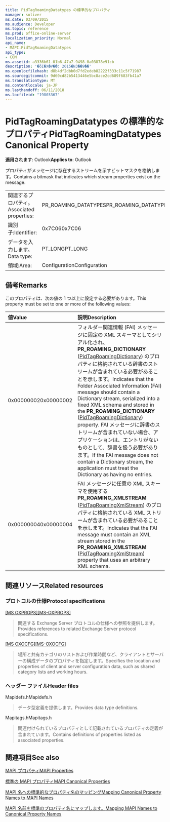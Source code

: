 ```yaml
---
title: PidTagRoamingDatatypes の標準的なプロパティ
manager: soliver
ms.date: 03/09/2015
ms.audience: Developer
ms.topic: reference
ms.prod: office-online-server
localization_priority: Normal
api_name:
- MAPI.PidTagRoamingDatatypes
api_type:
- COM
ms.assetid: a3336b61-01b6-47a7-9498-0a03878e91cb
description: '�ŏI�X�V��: 2015�N3��9��'
ms.openlocfilehash: d8b4df2dbb0d7fd2edeb82222f333c11c5f71987
ms.sourcegitcommit: 9d60cd82b5413446e5bc8ace2cd689f683fb41a7
ms.translationtype: MT
ms.contentlocale: ja-JP
ms.lasthandoff: 06/11/2018
ms.locfileid: "19803367"
---
```

# <a name="pidtagroamingdatatypes-canonical-property"></a><span data-ttu-id="241b0-103">PidTagRoamingDatatypes の標準的なプロパティ</span><span class="sxs-lookup"><span data-stu-id="241b0-103">PidTagRoamingDatatypes Canonical Property</span></span>

  
  
<span data-ttu-id="241b0-104">**適用されます**: Outlook</span><span class="sxs-lookup"><span data-stu-id="241b0-104">**Applies to**: Outlook</span></span> 
  
<span data-ttu-id="241b0-105">プロパティがメッセージに存在するストリームを示すビットマスクを格納します。</span><span class="sxs-lookup"><span data-stu-id="241b0-105">Contains a bitmask that indicates which stream properties exist on the message.</span></span>
  
|||
|:-----|:-----|
|<span data-ttu-id="241b0-106">関連するプロパティ。</span><span class="sxs-lookup"><span data-stu-id="241b0-106">Associated properties:</span></span>  <br/> |<span data-ttu-id="241b0-107">PR_ROAMING_DATATYPES</span><span class="sxs-lookup"><span data-stu-id="241b0-107">PR_ROAMING_DATATYPES</span></span>  <br/> |
|<span data-ttu-id="241b0-108">識別子:</span><span class="sxs-lookup"><span data-stu-id="241b0-108">Identifier:</span></span>  <br/> |<span data-ttu-id="241b0-109">0x7C06</span><span class="sxs-lookup"><span data-stu-id="241b0-109">0x7C06</span></span>  <br/> |
|<span data-ttu-id="241b0-110">データを入力します。</span><span class="sxs-lookup"><span data-stu-id="241b0-110">Data type:</span></span>  <br/> |<span data-ttu-id="241b0-111">PT_LONG</span><span class="sxs-lookup"><span data-stu-id="241b0-111">PT_LONG</span></span>  <br/> |
|<span data-ttu-id="241b0-112">領域:</span><span class="sxs-lookup"><span data-stu-id="241b0-112">Area:</span></span>  <br/> |<span data-ttu-id="241b0-113">Configuration</span><span class="sxs-lookup"><span data-stu-id="241b0-113">Configuration</span></span>  <br/> |
   
## <a name="remarks"></a><span data-ttu-id="241b0-114">備考</span><span class="sxs-lookup"><span data-stu-id="241b0-114">Remarks</span></span>

<span data-ttu-id="241b0-115">このプロパティは、次の値の 1 つ以上に設定する必要があります。</span><span class="sxs-lookup"><span data-stu-id="241b0-115">This property must be set to one or more of the following values:</span></span>
  
|<span data-ttu-id="241b0-116">**値**</span><span class="sxs-lookup"><span data-stu-id="241b0-116">**Value**</span></span>|<span data-ttu-id="241b0-117">**説明**</span><span class="sxs-lookup"><span data-stu-id="241b0-117">**Description**</span></span>|
|:-----|:-----|
|<span data-ttu-id="241b0-118">0x00000002</span><span class="sxs-lookup"><span data-stu-id="241b0-118">0x00000002</span></span>  <br/> |<span data-ttu-id="241b0-119">フォルダー関連情報 (FAI) メッセージに固定の XML スキーマとしてシリアル化され、 **PR_ROAMING_DICTIONARY** ([PidTagRoamingDictionary](pidtagroamingdictionary-canonical-property.md)) のプロパティに格納されている辞書のストリームが含まれている必要があることを示します。</span><span class="sxs-lookup"><span data-stu-id="241b0-119">Indicates that the Folder Associated Information (FAI) message should contain a Dictionary stream, serialized into a fixed XML schema and stored in the **PR_ROAMING_DICTIONARY** ([PidTagRoamingDictionary](pidtagroamingdictionary-canonical-property.md)) property.</span></span> <span data-ttu-id="241b0-120">FAI メッセージに辞書のストリームが含まれていない場合、アプリケーションは、エントリがないものとして、辞書を扱う必要があります。</span><span class="sxs-lookup"><span data-stu-id="241b0-120">If the FAI message does not contain a Dictionary stream, the application must treat the Dictionary as having no entries.</span></span>  <br/> |
|<span data-ttu-id="241b0-121">0x00000004</span><span class="sxs-lookup"><span data-stu-id="241b0-121">0x00000004</span></span>  <br/> |<span data-ttu-id="241b0-122">FAI メッセージに任意の XML スキーマを使用する**PR_ROAMING_XMLSTREAM** ([PidTagRoamingXmlStream](pidtagroamingxmlstream-canonical-property.md)) のプロパティに格納されている XML ストリームが含まれている必要があることを示します。</span><span class="sxs-lookup"><span data-stu-id="241b0-122">Indicates that the FAI message must contain an XML stream stored in the **PR_ROAMING_XMLSTREAM** ([PidTagRoamingXmlStream](pidtagroamingxmlstream-canonical-property.md)) property that uses an arbitrary XML schema.</span></span>  <br/> |
   
## <a name="related-resources"></a><span data-ttu-id="241b0-123">関連リソース</span><span class="sxs-lookup"><span data-stu-id="241b0-123">Related resources</span></span>

### <a name="protocol-specifications"></a><span data-ttu-id="241b0-124">プロトコルの仕様</span><span class="sxs-lookup"><span data-stu-id="241b0-124">Protocol specifications</span></span>

<span data-ttu-id="241b0-125">[[MS OXPROPS]](http://msdn.microsoft.com/library/f6ab1613-aefe-447d-a49c-18217230b148%28Office.15%29.aspx)</span><span class="sxs-lookup"><span data-stu-id="241b0-125">[[MS-OXPROPS]](http://msdn.microsoft.com/library/f6ab1613-aefe-447d-a49c-18217230b148%28Office.15%29.aspx)</span></span>
  
> <span data-ttu-id="241b0-126">関連する Exchange Server プロトコルの仕様への参照を提供します。</span><span class="sxs-lookup"><span data-stu-id="241b0-126">Provides references to related Exchange Server protocol specifications.</span></span>
    
<span data-ttu-id="241b0-127">[[MS OXOCFG]](http://msdn.microsoft.com/library/7d466dd5-c156-4da9-9a01-75c78e7e1a67%28Office.15%29.aspx)</span><span class="sxs-lookup"><span data-stu-id="241b0-127">[[MS-OXOCFG]](http://msdn.microsoft.com/library/7d466dd5-c156-4da9-9a01-75c78e7e1a67%28Office.15%29.aspx)</span></span>
  
> <span data-ttu-id="241b0-128">場所と共有カテゴリのリストおよび作業時間など、クライアントとサーバーの構成データのプロパティを指定します。</span><span class="sxs-lookup"><span data-stu-id="241b0-128">Specifies the location and properties of client and server configuration data, such as shared category lists and working hours.</span></span>
    
### <a name="header-files"></a><span data-ttu-id="241b0-129">ヘッダー ファイル</span><span class="sxs-lookup"><span data-stu-id="241b0-129">Header files</span></span>

<span data-ttu-id="241b0-130">Mapidefs.h</span><span class="sxs-lookup"><span data-stu-id="241b0-130">Mapidefs.h</span></span>
  
> <span data-ttu-id="241b0-131">データ型定義を提供します。</span><span class="sxs-lookup"><span data-stu-id="241b0-131">Provides data type definitions.</span></span>
    
<span data-ttu-id="241b0-132">Mapitags.h</span><span class="sxs-lookup"><span data-stu-id="241b0-132">Mapitags.h</span></span>
  
> <span data-ttu-id="241b0-133">関連付けられているプロパティとして記載されているプロパティの定義が含まれています。</span><span class="sxs-lookup"><span data-stu-id="241b0-133">Contains definitions of properties listed as associated properties.</span></span>
    
## <a name="see-also"></a><span data-ttu-id="241b0-134">関連項目</span><span class="sxs-lookup"><span data-stu-id="241b0-134">See also</span></span>



[<span data-ttu-id="241b0-135">MAPI プロパティ</span><span class="sxs-lookup"><span data-stu-id="241b0-135">MAPI Properties</span></span>](mapi-properties.md)
  
[<span data-ttu-id="241b0-136">標準の MAPI プロパティ</span><span class="sxs-lookup"><span data-stu-id="241b0-136">MAPI Canonical Properties</span></span>](mapi-canonical-properties.md)
  
[<span data-ttu-id="241b0-137">MAPI 名への標準的なプロパティ名のマッピング</span><span class="sxs-lookup"><span data-stu-id="241b0-137">Mapping Canonical Property Names to MAPI Names</span></span>](mapping-canonical-property-names-to-mapi-names.md)
  
[<span data-ttu-id="241b0-138">MAPI 名前を標準のプロパティ名にマップします。</span><span class="sxs-lookup"><span data-stu-id="241b0-138">Mapping MAPI Names to Canonical Property Names</span></span>](mapping-mapi-names-to-canonical-property-names.md)

